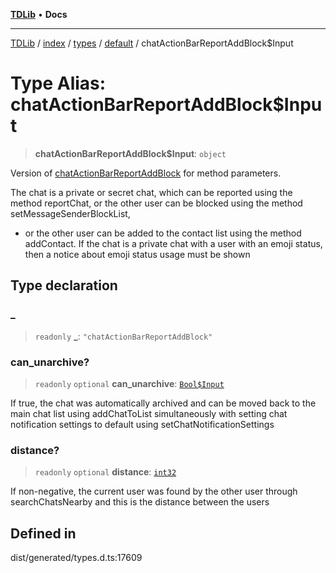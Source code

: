[**TDLib**](../../../../../../README.md) • **Docs**

***

[TDLib](../../../../../../modules.md) / [index](../../../../../README.md) / [types](../../../README.md) / [default](../README.md) / chatActionBarReportAddBlock$Input

# Type Alias: chatActionBarReportAddBlock$Input

> **chatActionBarReportAddBlock$Input**: `object`

Version of [chatActionBarReportAddBlock](chatActionBarReportAddBlock.md) for method parameters.

The chat is a private or secret chat, which can be reported using the method reportChat, or the other user can be blocked using the method setMessageSenderBlockList,

- or the other user can be added to the contact list using the method addContact. If the chat is a private chat with a user with an emoji status, then a notice about emoji status usage must be shown

## Type declaration

### \_

> `readonly` **\_**: `"chatActionBarReportAddBlock"`

### can\_unarchive?

> `readonly` `optional` **can\_unarchive**: [`Bool$Input`](Bool$Input.md)

If true, the chat was automatically archived and can be moved back to the main chat list using addChatToList simultaneously with setting chat notification settings to default using setChatNotificationSettings

### distance?

> `readonly` `optional` **distance**: [`int32`](int32.md)

If non-negative, the current user was found by the other user through searchChatsNearby and this is the distance between the users

## Defined in

dist/generated/types.d.ts:17609
